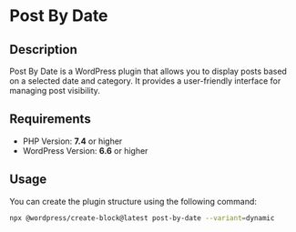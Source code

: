 # Post By Date

## Description
Post By Date is a WordPress plugin that allows you to display posts based on a selected date and category. It provides a user-friendly interface for managing post visibility.

## Requirements
- PHP Version: **7.4** or higher
- WordPress Version: **6.6** or higher

## Usage
You can create the plugin structure using the following command:

```bash
npx @wordpress/create-block@latest post-by-date --variant=dynamic
